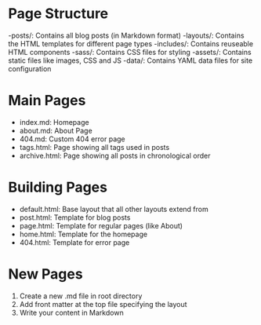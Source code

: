 # Page Structure
-posts/: Contains all blog posts (in Markdown format)
-layouts/: Contains the HTML templates for different page types
-includes/: Contains reuseable HTML components
-sass/: Contains CSS files for styling
-assets/: Contains static files like images, CSS and JS
-data/: Contains YAML data files for site configuration

# Main Pages
- index.md: Homepage
- about.md: About Page
- 404.md: Custom 404 error page
- tags.html: Page showing all tags used in posts
- archive.html: Page showing all posts in chronological order

# Building Pages
- default.html: Base layout that all other layouts extend from
- post.html: Template for blog posts
- page.html: Template for regular pages (like About)
- home.html: Template for the homepage
- 404.html: Template for error page

# New Pages
1. Create a new .md file in root directory
2. Add front matter at the top file specifying the layout
3. Write your content in Markdown